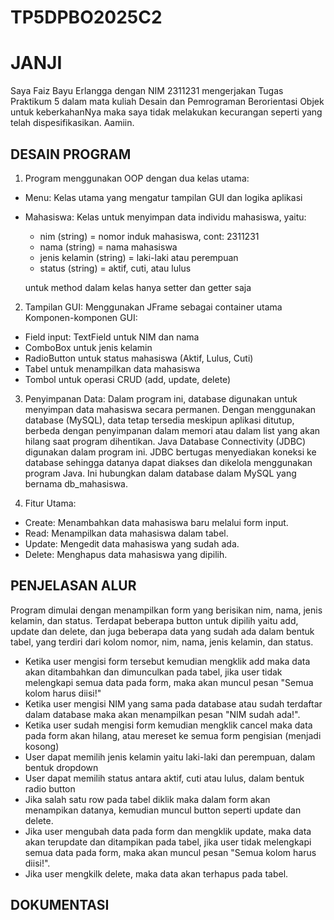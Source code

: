 # TP5DPBO2025C2

# JANJI
Saya Faiz Bayu Erlangga dengan NIM 2311231 mengerjakan Tugas Praktikum 5 dalam mata kuliah Desain dan Pemrograman Berorientasi Objek untuk keberkahanNya maka saya tidak melakukan kecurangan seperti yang telah dispesifikasikan. Aamiin.

## DESAIN PROGRAM
1. Program menggunakan OOP dengan dua kelas utama:
- Menu: Kelas utama yang mengatur tampilan GUI dan logika aplikasi
- Mahasiswa: Kelas untuk menyimpan data individu mahasiswa, yaitu:
  - nim (string) = nomor induk mahasiswa, cont: 2311231
  - nama (string) = nama mahasiswa
  - jenis kelamin (string) = laki-laki atau perempuan
  - status (string) = aktif, cuti, atau lulus

  untuk method dalam kelas hanya setter dan getter saja

2. Tampilan GUI:
Menggunakan JFrame sebagai container utama
Komponen-komponen GUI:
- Field input: TextField untuk NIM dan nama
- ComboBox untuk jenis kelamin
- RadioButton untuk status mahasiswa (Aktif, Lulus, Cuti)
- Tabel untuk menampilkan data mahasiswa
- Tombol untuk operasi CRUD (add, update, delete)

3. Penyimpanan Data:
Dalam program ini, database digunakan untuk menyimpan data mahasiswa secara permanen. Dengan menggunakan database (MySQL), data tetap tersedia meskipun aplikasi ditutup, berbeda dengan penyimpanan dalam memori atau dalam list yang akan hilang saat program dihentikan. Java Database Connectivity (JDBC) digunakan dalam program ini. JDBC bertugas menyediakan koneksi ke database sehingga datanya dapat diakses dan dikelola menggunakan program Java. Ini hubungkan dalam database dalam MySQL yang bernama db_mahasiswa.

4. Fitur Utama:
- Create: Menambahkan data mahasiswa baru melalui form input.
- Read: Menampilkan data mahasiswa dalam tabel.
- Update: Mengedit data mahasiswa yang sudah ada.
- Delete: Menghapus data mahasiswa yang dipilih.

## PENJELASAN ALUR
Program dimulai dengan menampilkan form yang berisikan nim, nama, jenis kelamin, dan status. Terdapat beberapa button untuk dipilih yaitu add, update dan delete, dan juga beberapa data yang sudah ada dalam bentuk tabel, yang terdiri dari kolom nomor, nim, nama, jenis kelamin, dan status.

- Ketika user mengisi form tersebut kemudian mengklik add maka data akan ditambahkan dan dimunculkan pada tabel, jika user tidak melengkapi semua data pada form, maka akan muncul pesan "Semua kolom harus diisi!"
- Ketika user mengisi NIM yang sama pada database atau sudah terdaftar dalam database maka akan menampilkan pesan "NIM sudah ada!".
- Ketika user sudah mengisi form kemudian mengklik cancel maka data pada form akan hilang, atau mereset ke semua form pengisian (menjadi kosong)
- User dapat memilih jenis kelamin yaitu laki-laki dan perempuan, dalam bentuk dropdown
- User dapat memilih status antara aktif, cuti atau lulus, dalam bentuk radio button
-  Jika salah satu row pada tabel diklik maka dalam form akan menampikan datanya, kemudian muncul button seperti update dan delete.
-  Jika user mengubah data pada form dan mengklik update, maka data akan terupdate dan ditampikan pada tabel, jika user tidak melengkapi semua data pada form, maka akan muncul pesan "Semua kolom harus diisi!".
-  Jika user mengkilk delete, maka data akan terhapus pada tabel.

## DOKUMENTASI


